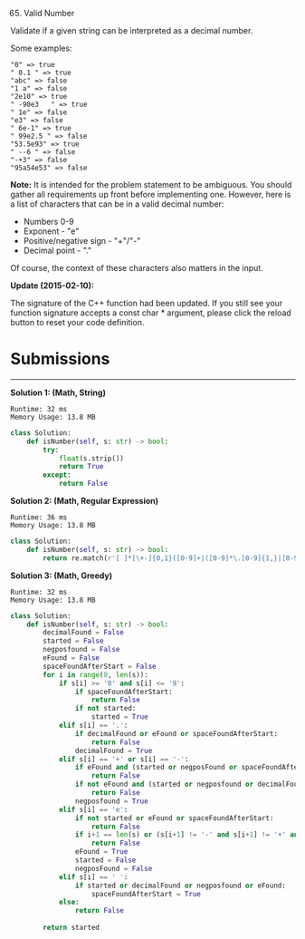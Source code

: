 65. Valid Number

Validate if a given string can be interpreted as a decimal number.

Some examples:
```
"0" => true
" 0.1 " => true
"abc" => false
"1 a" => false
"2e10" => true
" -90e3   " => true
" 1e" => false
"e3" => false
" 6e-1" => true
" 99e2.5 " => false
"53.5e93" => true
" --6 " => false
"-+3" => false
"95a54e53" => false
```

**Note:** It is intended for the problem statement to be ambiguous. You should gather all requirements up front before implementing one. However, here is a list of characters that can be in a valid decimal number:

* Numbers 0-9
* Exponent - "e"
* Positive/negative sign - "+"/"-"
* Decimal point - "."

Of course, the context of these characters also matters in the input.

**Update (2015-02-10):**

The signature of the C++ function had been updated. If you still see your function signature accepts a const char * argument, please click the reload button to reset your code definition.

# Submissions
---
**Solution 1: (Math, String)**
```
Runtime: 32 ms
Memory Usage: 13.8 MB
```
```python
class Solution:
    def isNumber(self, s: str) -> bool:
        try:
            float(s.strip())
            return True
        except:
            return False
```

**Solution 2: (Math, Regular Expression)**
```
Runtime: 36 ms
Memory Usage: 13.8 MB
```
```python
class Solution:
    def isNumber(self, s: str) -> bool:
        return re.match(r'[ ]*[\+-]{0,1}([0-9]+|([0-9]*\.[0-9]{1,}|[0-9]+\.[0-9]{0,}))(e[+-]{0,1}[0-9]+){0,1}[ ]*$',s)
```

**Solution 3: (Math, Greedy)**
```
Runtime: 32 ms
Memory Usage: 13.8 MB
```
```python
class Solution:
    def isNumber(self, s: str) -> bool:
        decimalFound = False
        started = False
        negposfound = False
        eFound = False
        spaceFoundAfterStart = False
        for i in range(0, len(s)):
            if s[i] >= '0' and s[i] <= '9':
                if spaceFoundAfterStart:
                    return False
                if not started:
                    started = True
            elif s[i] == '.':
                if decimalFound or eFound or spaceFoundAfterStart:
                    return False
                decimalFound = True
            elif s[i] == '+' or s[i] == '-':
                if eFound and (started or negposFound or spaceFoundAfterStart):
                    return False
                if not eFound and (started or negposfound or decimalFound or spaceFoundAfterStart):
                    return False
                negposfound = True
            elif s[i] == 'e':
                if not started or eFound or spaceFoundAfterStart:
                    return False
                if i+1 == len(s) or (s[i+1] != '-' and s[i+1] != '+' and  (s[i+1] < '0' or s[i+1] > '9')):
                    return False
                eFound = True
                started = False
                negposFound = False
            elif s[i] == ' ':
                if started or decimalFound or negposfound or eFound:
                    spaceFoundAfterStart = True
            else:
                return False
            
        return started
```